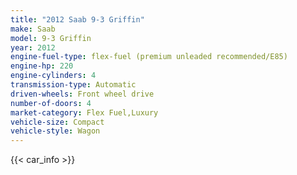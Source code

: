 ```yaml
---
title: "2012 Saab 9-3 Griffin"
make: Saab
model: 9-3 Griffin
year: 2012
engine-fuel-type: flex-fuel (premium unleaded recommended/E85)
engine-hp: 220
engine-cylinders: 4
transmission-type: Automatic
driven-wheels: Front wheel drive
number-of-doors: 4
market-category: Flex Fuel,Luxury
vehicle-size: Compact
vehicle-style: Wagon
---
```


{{< car_info >}}
